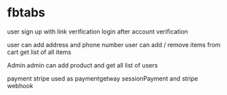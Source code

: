 # fbtabs

user sign up with link verification
login after account verification

user can add address and phone number
user can add / remove items from cart
get list of all items

Admin
admin can add product and get all list of users

payment 
stripe used as paymentgetway 
sessionPayment and stripe webhook 
